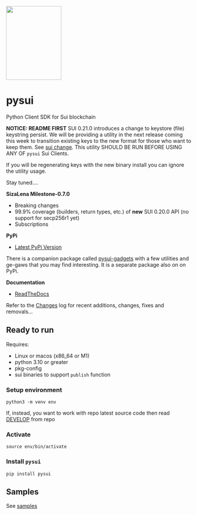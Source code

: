 <img src="https://raw.githubusercontent.com/FrankC01/pysui/main/images//pysui_logo_color.png" width="150" height="200"/>

# pysui

Python Client SDK for Sui blockchain

**NOTICE: README FIRST**
SUI 0.21.0 introduces a change to keystore (file) keystring persist. We will be providing
a utility in the next release coming this week to transition existing keys to the new format for those
who want to keep them. See [sui change](https://github.com/MystenLabs/sui/pull/6989).
This utility SHOULD BE RUN BEFORE USING ANY OF `pysui` Sui Clients.

If you will be regenerating keys with the new binary install you can ignore the utility usage.

Stay tuned....

**SizaLena Milestone-0.7.0**

- Breaking changes
- 99.9% coverage (builders, return types, etc.) of **new** SUI 0.20.0 API (no support for secp256r1 yet)
- Subscriptions

**PyPi**

- [Latest PyPi Version](https://pypi.org/project/pysui/)

There is a companion package called [pysui-gadgets](https://github.com/FrankC01/pysui_gadgets) with a few utilities and ge-gaws that
you may find interesting. It is a separate package also on on PyPi.

**Documentation**

- [ReadTheDocs](https://pysui.readthedocs.io/en/latest/index.html)

Refer to the [Changes](https://github.com/FrankC01/pysui/blob/main/CHANGELOG.md) log for recent additions, changes, fixes and removals...

## Ready to run

Requires:

- Linux or macos (x86_64 or M1)
- python 3.10 or greater
- pkg-config
- sui binaries to support `publish` function

### Setup environment

`python3 -m venv env`

If, instead, you want to work with repo latest source code then read [DEVELOP](https://github.com/FrankC01/pysui/blob/main/DEVELOP.md) from repo

### Activate

`source env/bin/activate`

### Install `pysui`

`pip install pysui`

## Samples

See [samples](https://github.com/FrankC01/pysui/blob/main/samples/README.md)
